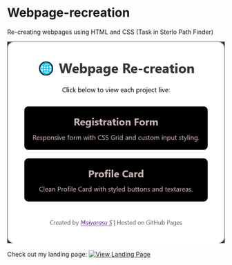 # Webpage-recreation
Re-creating webpages using HTML and CSS (Task in Sterlo Path Finder)

[![Landing Page Screenshot](screenshot.png)](https://maiyarasu-s.github.io/Webpage-recreation/)

Check out my landing page:     [![View Landing Page](https://img.shields.io/badge/View-Projects-blue)](https://maiyarasu-s.github.io/Webpage-recreation/)

